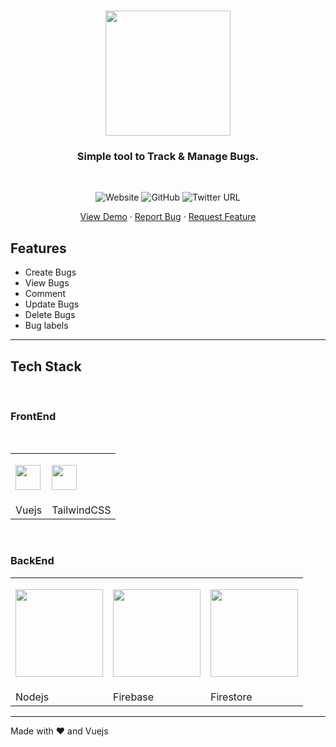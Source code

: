 <br />
<p align="center">
  <a href="https://logsnap.site">
    <img src="https://res.cloudinary.com/serveryguken/image/upload/v1612379476/Projects/logsnap/logo/LogSnap_mnp0zw.png" width="200" height="200"> 
  </a>
</p>
<h3 align="center">Simple tool to Track & Manage Bugs.</h3>

<br />

<p align="center">
<img alt="Website" src="https://img.shields.io/website?up_message=online&url=https%3A%2F%2Flogsnap.site">
<img alt="GitHub" src="https://img.shields.io/github/license/serverguyken/logsnap">
<img alt="Twitter URL" src="https://img.shields.io/twitter/url?style=social&url=https%3A%2F%2Ftwitter.com%2Fserverguyken">
</p>

<p align="center">
    <a href="https://logsnap.site">View Demo</a>
    ·
    <a href="https://github.com/serverguyken/logsnap/issues">Report Bug</a>
    ·
    <a href="https://github.com/serverguyken/logsnap/issues">Request Feature</a>
  </p>
</p>

##  Features

- Create Bugs
- View Bugs
- Comment
- Update Bugs
- Delete Bugs
- Bug labels

------

## Tech Stack

<br />

<h3>FrontEnd</h3>
<br/>

<table border="0">
 <tr>
    <td><p><img src="https://res.cloudinary.com/serveryguken/image/upload/v1612381554/Projects/logsnap/imgs/1184px-Vue.js_Logo_2.svg_oo6tsy.png" width="40" height="40"></p> </td>
    <td> <p><img src="https://res.cloudinary.com/serveryguken/image/upload/v1612381959/Projects/logsnap/imgs/tailwind-css-logo_rdyj0d.svg" width="40" height="40"></p></td>
 </tr>
 <tr>
    <td>Vuejs</td>
    <td>TailwindCSS</td>
 </tr>
</table>


<br />

<h3>BackEnd</h3>

<table border="0">
 <tr>
    <td><p><img src="https://res.cloudinary.com/serveryguken/image/upload/v1612381978/Projects/logsnap/imgs/1200px-Node.js_logo_2015.svg_fyeyl7.png" width="140"></p></td>
    <td><p><img src="https://res.cloudinary.com/serveryguken/image/upload/v1612382518/Projects/logsnap/imgs/logo-standard_cifcse.png" width="140"></p></td>
    <td><p><img src="https://res.cloudinary.com/serveryguken/image/upload/v1612382515/Projects/logsnap/imgs/1__akvjplI8xbMr3_VxcWeLQ_amhrsr.png" width="140"></p></td>
 </tr>
 <tr>
    <td>Nodejs</td>
    <td>Firebase</td>
    <td>Firestore</td>
 </tr>
</table>




------

Made with <g-emoji class="g-emoji" alias="heart" fallback-src="https://github.githubassets.com/images/icons/emoji/unicode/2764.png">❤️</g-emoji> and Vuejs